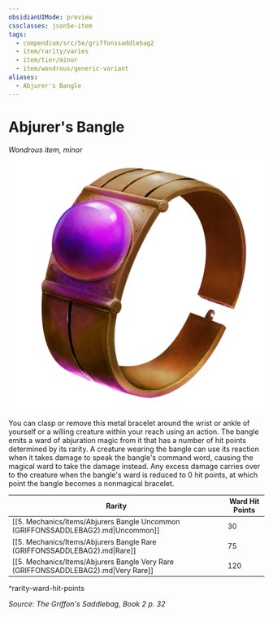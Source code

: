 ```yaml
---
obsidianUIMode: preview
cssclasses: json5e-item
tags:
  - compendium/src/5e/griffonssaddlebag2
  - item/rarity/varies
  - item/tier/minor
  - item/wondrous/generic-variant
aliases:
  - Abjurer's Bangle
---
```

# Abjurer's Bangle
*Wondrous item, minor*  
![](https://raw.githubusercontent.com/TheGiddyLimit/homebrew-img/main/img/GriffonsSaddlebag2/Items/Abjurers-Bangle.webp#right)  


You can clasp or remove this metal bracelet around the wrist or ankle of yourself or a willing creature within your reach using an action. The bangle emits a ward of abjuration magic from it that has a number of hit points determined by its rarity. A creature wearing the bangle can use its reaction when it takes damage to speak the bangle's command word, causing the magical ward to take the damage instead. Any excess damage carries over to the creature when the bangle's ward is reduced to 0 hit points, at which point the bangle becomes a nonmagical bracelet.

| Rarity | Ward Hit Points |
|--------|-----------------|
| [[5. Mechanics/Items/Abjurers Bangle Uncommon (GRIFFONSSADDLEBAG2).md\|Uncommon]] | 30 |
| [[5. Mechanics/Items/Abjurers Bangle Rare (GRIFFONSSADDLEBAG2).md\|Rare]] | 75 |
| [[5. Mechanics/Items/Abjurers Bangle Very Rare (GRIFFONSSADDLEBAG2).md\|Very Rare]] | 120 |
^rarity-ward-hit-points

*Source: The Griffon's Saddlebag, Book 2 p. 32*
